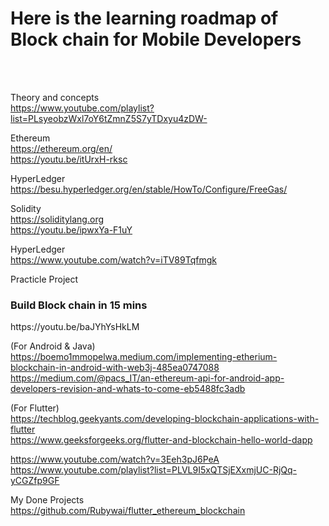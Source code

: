 <h1>Here is the learning roadmap of Block chain for Mobile Developers </h1><br/>
<br/>

Theory and concepts <br/>
https://www.youtube.com/playlist?list=PLsyeobzWxl7oY6tZmnZ5S7yTDxyu4zDW- <br/>

Ethereum<br/>
https://ethereum.org/en/ <br/>
https://youtu.be/itUrxH-rksc<br/>


HyperLedger<br/>
https://besu.hyperledger.org/en/stable/HowTo/Configure/FreeGas/

Solidity <br/>
https://soliditylang.org <br/>
https://youtu.be/ipwxYa-F1uY <br/>

HyperLedger <br/>
https://www.youtube.com/watch?v=iTV89Tqfmgk

Practicle Project<br/>

<h3> Build Block chain in 15 mins</h3>
https://youtu.be/baJYhYsHkLM

(For Android & Java)<br/>
https://boemo1mmopelwa.medium.com/implementing-etherium-blockchain-in-android-with-web3j-485ea0747088<br/>
https://medium.com/@pacs_IT/an-ethereum-api-for-android-app-developers-revision-and-whats-to-come-eb5488fc3adb<br/>


(For Flutter)<br/>
https://techblog.geekyants.com/developing-blockchain-applications-with-flutter <br/>
https://www.geeksforgeeks.org/flutter-and-blockchain-hello-world-dapp <br/>

https://www.youtube.com/watch?v=3Eeh3pJ6PeA <br/>
https://www.youtube.com/playlist?list=PLVL9I5xQTSjEXxmjUC-RjQq-yCGZfp9GF <br/>


My Done Projects<br/>
https://github.com/Rubywai/flutter_ethereum_blockchain
